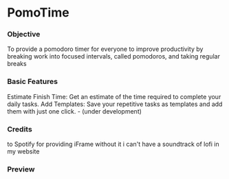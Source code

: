 # PomoTime

### Objective
To provide a pomodoro timer for everyone to improve productivity by breaking work 
into focused intervals, called pomodoros, and taking regular breaks

### Basic Features
Estimate Finish Time: Get an estimate of the time required to complete your daily tasks.
Add Templates: Save your repetitive tasks as templates and add them with just one click. - (under development)

### Credits
to Spotify for providing iFrame without it i can't have a soundtrack of lofi in my website

### Preview
